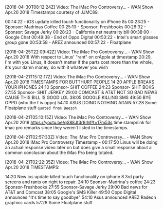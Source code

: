 [2018-04-30T08:12:24Z] Video: The iMac Pro Controversy... - WAN Show Apr.20 2018 
Timestamps courtesy of JJMC89.

00:14:22 - iOS update killed touch functionality on iPhone 8s 
00:23:25 - Sponsor: Madrinas Coffee 
00:25:10 - Sponsor: Freshbooks 
00:26:32 - Sponsor: Savage Jerky 
00:28:23 - California net neutrality bill 
00:38:00 - Google Chat 
00:49:38 - End of Oppo Digital 
00:53:22 - Intel's smart glasses group gone 
00:53:58 - AREZ announced 
00:57:22 - Floatplane

[2018-04-25T22:09:42Z] Video: The iMac Pro Controversy... - WAN Show Apr.20 2018 
With respect to Linus' "rant" on crApple at timestamp 20:29, I'm with you Linus, it doesn't matter if the parts cost more than the whole, it's your damn money, do with it whatever you wish

[2018-04-21T15:12:17Z] Video: The iMac Pro Controversy... - WAN Show Apr.20 2018 
TIMESTAMPS FOR BUTTHURT PEOPLE
14:20 APPLE BREAKS YOUR IPHONES
24:10 Sponsor- SHIT COFFEE
24:23 Sponsor- SHIT BOKS
27:55 Sponsor- SHIT JERKEY 
29:00 COMCAST & AT&T NOT SO BAD NEWS CAUSE THIS BILL IS GOOD LOL
38:05 GOOGLE KILLING SMS
49:50 BYE OPPO (who the f is oppo)
54:10 ASUS DOING NOTHING AGAIN
57:28 Some Floatplane stuff `quoted from Beezoh`

[2018-04-21T05:10:15Z] Video: The iMac Pro Controversy... - WAN Show Apr.20 2018 
https://youtu.be/qS88Jt3r8rM?t=17m53s  time stamp/link for imac pro remarks since they weren't listed in the timestamps.

[2018-04-21T02:57:33Z] Video: The iMac Pro Controversy... - WAN Show Apr.20 2018 
iMac Pro Controversy Timestamp - 00:17:50
Linus will be doing an actual response video later on but does give a small response about a common conclusion about the iMac Pro being totaled.

[2018-04-21T02:22:35Z] Video: The iMac Pro Controversy... - WAN Show Apr.20 2018 
TIMESTAMPS:

14:20 New ios update killed touch functionality on iphone 8 3rd party screens and rants on right to repair.
24:10 Sponsor-Madrina's coffee 
24:23 Sponsor-Freshbooks 
27:55 Sponsor-Savage Jerky 
29:00 Bad news for AT&T and Comcast
38:05 Google's SMS Killer
49:50 Oppo Digital announces "It's time to say goodbye"
54:10 Asus announced AREZ Radeon graphics cards
57:28 Some Floatplane stuff


